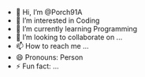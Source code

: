 - 👋 Hi, I’m @Porch91A 
- 👀 I’m interested in Coding
- 🌱 I’m currently learning Programming
- 💞️ I’m looking to collaborate on ...
- 📫 How to reach me ...
- 😄 Pronouns: Person
- ⚡ Fun fact: ...

<!---
Porch91A/Porch91A is a ✨ special ✨ repository because its `README.md` (this file) appears on your GitHub profile.
You can click the Preview link to take a look at your changes.
--->
